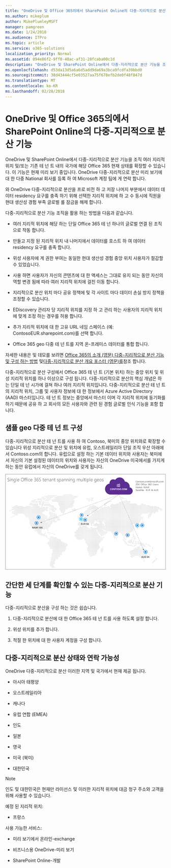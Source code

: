 ```yaml
---
title: "OneDrive 및 Office 365의에서 SharePoint Online의 다중-지리적으로 분산 기능"
ms.author: mikeplum
author: MikePlumleyMSFT
manager: pamgreen
ms.date: 1/24/2018
ms.audience: ITPro
ms.topic: article
ms.service: o365-solutions
localization_priority: Normal
ms.assetid: 094e86f2-9ff0-40ac-af31-28fcaba00c1d
description: "OneDrive 및 SharePoint Online에서 다중-지리적으로 분산 기능을 조직 여러 지리적 위치 및/또는 기존 테 넌 트 내의 국가에 해당 Office 365 현재 상태를 확장할 수 있습니다."
ms.openlocfilehash: d53da13d5a6a6d5add9da69a3bca9fcdfa39bbd0
ms.sourcegitcommit: 38d43444cf5e03527aa75f670efb2de0f48f847d
ms.translationtype: MT
ms.contentlocale: ko-KR
ms.lasthandoff: 02/28/2018
---
```

# <a name="multi-geo-capabilities-in-onedrive-and-sharepoint-online-in-office-365"></a>OneDrive 및 Office 365의에서 SharePoint Online의 다중-지리적으로 분산 기능

OneDrive 및 SharePoint Online에서 다중-지리적으로 분산 기능을 조직 여러 지리적 위치 및/또는 기존 테 넌 트 내의 국가에 해당 Office 365 현재 상태를 확장할 수 있습니다. 이 기능은 현재 미리 보기 중입니다. OneDrive 다중-지리적으로 분산 미리 보기에 대 한 다중 National 회사를 등록 하 여 Microsoft 계정 팀에 게 연락 합니다.
  
와 OneDrive 다중-지리적으로 분산을 프로 비전 하 고 저장 나머지 부분에서 데이터 데이터 residency 요구를 충족 하기 위해 선택한 지리적 위치에 하 고 수 동시에 직원을 현대 생산성 경험 부족 글로벌 롤 잠금을 해제 합니다.
  
다중-지리적으로 분산 기능 조직을 활용 하는 방법을 다음과 같습니다.
  
- 여러 지리적 위치에 해당 하는 단일 Office 365 테 넌 하나의 글로벌 연결 된 조직으로 작동 합니다.
    
- 만들고 지정 된 지리적 위치 내 나머지에서 데이터를 호스트 하 여 데이터 residency 요구를 충족 합니다.
    
- 위성 사용자에 게 권한 부여는 동일한 현대 생산성 경험 중앙 위치 사용자가 절감할 수 있었습니다.
    
- 사용 하면 사용자가 자신의 콘텐츠에 대 한 액세스는 그대로 유지 되는 동안 자신의 역할 변경 됨에 따라 여러 지리적 위치에 걸친 이동 합니다.
    
- 지리적으로 분산 위치 마다 공유 정책에 및 각 사이트 마다 데이터 손실 방지 정책을 조정할 수 있습니다.
    
- EDiscovery 관리자 당 지리적 위치를 지정 하 고 관리 하는 사용자의 지리적 위치에 맞게 조정 하는 경우를 허용 합니다.
    
- 추가 지리적 위치에 대 한 고유 URL 네임 스페이스 (예: ContosoEUR.sharepoint.com)를 선택 합니다.
    
- Office 365 geo 다중 테 넌 트를 지역 온-프레미스 데이터를 통합 합니다.
    
자세한 내용은 및 데모를 보려면 [Office 365의 소개 (영문) 다중-지리적으로 분산 기능 및 구성 하는 방법](https://youtu.be/3d9-Vt2fArk) 및[다중-지리적으로 분산 개요 포스터 (영문)를](https://technet.microsoft.com/library/dn782272.aspx)참조 합니다.
  
다중-지리적으로 분산 구성에서 Office 365 테 넌 트 (기본 위치) 하는 중앙 위치 및 위성 지리적 위치를 하나 이상으로 구성 됩니다. 다중-지리적으로 분산의 핵심 개념은 하는 단일 테 넌 시가에 걸쳐 하나 여러 지리적 위치입니다. 다중-지리적으로 분산 테 넌 트의 지리적 위치, 그룹 및 사용자 정보에 대 한 정보에서 Azure Active Directory (AAD) 마스터입니다. 테 넌 트 정보는 중앙에서 마스터 이며 각 지리적 위치에 동기화를 하기 때문에 공유 하 고 회사의 모든 사용자와 관련 된 경험 글로벌 인식 기능을 포함 합니다.
  
## <a name="sample-multi-geo-tenant-configuration"></a>샘플 geo 다중 테 넌 트 구성

다중-지리적으로 분산 테 넌 트를 사용 하 여 Contoso, 북미의 중앙 위치와로 확장할 수 있습니다 위성 지리적으로 분산 및 위치에 유럽, 오스트레일리아 단일 조직 우산 아래에서 Contoso.com의 합니다. 유럽으로 설정 하는 기본 데이터 위치와 사용자는 북미에서 자신의 기본 설정된 데이터의 위치와 사용자는 자신의 OneDrive 미국에서를 가지게 하는 동안 유럽에서 자신의 OneDrive를 갖게 됩니다.
  
![Contoso에 대 한 지리적 위치와 다른 사용 가능한 지리적 위치를 보여주는 거두었으며, 맵](images/df317ccc-2e53-411d-9211-a5aee63ca1e5.png)
  
## <a name="get-multi-geo-features-in-three-simple-steps"></a>간단한 세 단계를 확인할 수 있는 다중-지리적으로 분산 기능

다중-지리적으로 분산을 구성 하는 것은 쉽습니다.
  
1. 다중-지리적으로 분산에 대 한 Office 365 테 넌 트를 사용 하도록 설정 합니다.
    
2. 위성 위치를 추가 합니다.
    
3. 적절 한 위치에 대 한 사용자 계정을 구성 합니다.
    
## <a name="multi-geo-status-and-availability"></a>다중-지리적으로 분산 상태와 연락 가능성

OneDrive 다중-지리적으로 분산 이러한 지역 및 국가에서 현재 제공 됩니다.
  
- 아시아 태평양
    
- 오스트레일리아
    
- 캐나다
    
- 유럽 연합 (EMEA)
    
- 인도
    
- 일본
    
- 영국
    
- 미국 (북미)
    
- 대한민국
    
> [!NOTE]
> 인도 및 대한민국은 현재만 라이선스 및 이러한 지리적 위치에 대금 청구 주소와 고객을 위해 사용할 수 있습니다. 
  
예정 된 지리적 위치:
  
- 프랑스
    
사용 가능한 서비스:
  
- 미리 보기에서 온라인-exchange
    
- 비즈니스용 OneDrive-미리 보기
    
- SharePoint Online-개발
    


